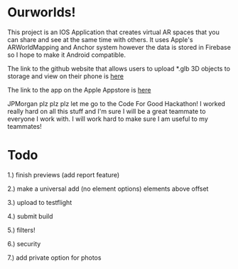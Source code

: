 # Ourworlds!
This project is an IOS Application that creates virtual AR spaces that you can share and see at the same time with others. It uses Apple's ARWorldMapping and Anchor system however the data is stored in Firebase so I hope to make it Android compatible.

The link to the github website that allows users to upload *.glb 3D objects to storage and view on their phone is [here](https://bluestarburst.github.io/ARWorld/)

The link to the app on the Apple Appstore is [here](https://apps.apple.com/us/app/ourworlds/id1663719945)

JPMorgan plz plz plz let me go to the Code For Good Hackathon! I worked really hard on all this stuff and I'm sure I will be a great teammate to everyone I work with. I will work hard to make sure I am useful to my teammates!

# Todo
1.) finish previews (add report feature)

2.) make a universal add (no element options) elements above offset

3.) upload to testflight

4.) submit build

5.) filters!

6.) security

7.) add private option for photos
